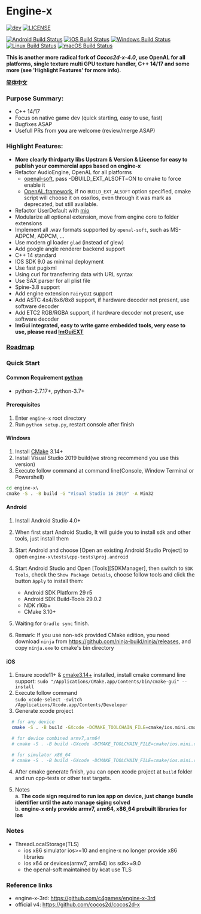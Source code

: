 # Engine-x
[![dev](https://img.shields.io/badge/v1.0.0-alpha19-yellow.svg)](https://github.com/c4games/engine-x/releases)
[![LICENSE](https://img.shields.io/badge/license-MIT-blue.svg)](https://github.com/c4games/engine-x/blob/master/LICENSE)
  
[![Android Build Status](https://github.com/c4games/engine-x/workflows/android/badge.svg)](https://github.com/c4games/engine-x/actions?query=workflow%3Aandroid)
[![iOS Build Status](https://github.com/c4games/engine-x/workflows/ios/badge.svg)](https://github.com/c4games/engine-x/actions?query=workflow%3Aios)
[![Windows Build Status](https://github.com/c4games/engine-x/workflows/win32/badge.svg)](https://github.com/c4games/engine-x/actions?query=workflow%3Awin32)
[![Linux Build Status](https://github.com/c4games/engine-x/workflows/linux/badge.svg)](https://github.com/c4games/engine-x/actions?query=workflow%3Alinux)
[![macOS Build Status](https://github.com/c4games/engine-x/workflows/osx/badge.svg)](https://github.com/c4games/engine-x/actions?query=workflow%3Aosx)  

**This is another more radical fork of *Cocos2d-x-4.0*, use OpenAL for all platforms, single texture multi GPU texture handler, C++ 14/17 and some more (see 'Highlight Features' for more info).**  
  
**[简体中文](README_CN.md)**
  
### Purpose Summary:
* C++ 14/17
* Focus on native game dev (quick starting, easy to use, fast)
* Bugfixes ASAP
* Usefull PRs from **you** are welcome (review/merge ASAP)
  
### Highlight Features:
* **More clearly thirdparty libs Upstram & Version & License for easy to publish your commercial apps based on engine-x**
* Refactor AudioEngine, OpenAL for all platforms
  * [openal-soft](https://github.com/kcat/openal-soft), pass -DBUILD_EXT_ALSOFT=ON to cmake to force enable it
  * [OpenAL.framework](https://opensource.apple.com/tarballs/OpenAL), if no ```BUILD_EXT_ALSOFT``` option specified, cmake script will choose it on osx/ios, even through it was mark as deprecated, but still available.
* Refactor UserDefault with [mio](https://github.com/mandreyel/mio)
* Modularize all optional extension, move from engine core to folder extensions
* Implement all .wav formats supported by ```openal-soft```, such as MS-ADPCM, ADPCM, ...
* Use modern gl loader ```glad``` (instead of glew)
* Add google angle renderer backend support
* C++ 14 standard
* IOS SDK 9.0 as minimal deployment
* Use fast pugixml
* Using curl for transferring data with URL syntax
* Use SAX parser for all plist file
* Spine-3.8 support
* Add engine extension ```FairyGUI``` support
* Add ASTC 4x4/6x6/8x8 support, if hardware decoder not present, use software decoder
* Add ETC2 RGB/RGBA support, if hardware decoder not present, use software decoder
* **ImGui integrated, easy to write game embedded tools, very ease to use, please read [ImGuiEXT](extensions/ImGuiEXT/README.md)**

### [Roadmap](https://github.com/c4games/engine-x/issues/1)



### Quick Start
#### Common Requirement [python](https://www.python.org/downloads/)
  * python-2.7.17+, python-3.7+ 

#### Prerequisites
  1. Enter ```engine-x``` root directory
  2. Run ```python setup.py```, restart console after finish

#### Windows
  1. Install [CMake](https://cmake.org/) 3.14+  
  2. Install Visual Studio 2019 build(we strong recommend you use this version)  
  3. Execute follow command at command line(Console, Window Terminal or Powershell)
  ```bat
  cd engine-x\
  cmake -S . -B build -G "Visual Studio 16 2019" -A Win32
  ```
  

#### Android
  1. Install Android Studio 4.0+
  2. When first start Android Studio, It will guide you to install sdk and other tools, just install them
  3. Start Android and choose [Open an existing Android Studio Project] to open ```engine-x\tests\cpp-tests\proj.android```
  4. Start Android Studio and Open [Tools][SDKManager], then switch to ```SDK Tools```, check the ```Show Package Details```, choose follow tools and click the button ```Apply``` to install them:  
     * Android SDK Platform 29 r5  
     * Android SDK Build-Tools 29.0.2  
     * NDK r16b+  
     * CMake 3.10+  
    
  5. Waiting for ```Gradle sync``` finish.
  
  6. Remark: If you use non-sdk provided CMake edition, you need download ```ninja``` from https://github.com/ninja-build/ninja/releases, and copy ```ninja.exe``` to cmake's bin directory

#### iOS
  1. Ensure xcode11+ & [cmake3.14+](https://github.com/Kitware/CMake/releases) installed, install cmake command line support: ```sudo "/Applications/CMake.app/Contents/bin/cmake-gui" --install```
  2. Execute follow command   
  ```sudo xcode-select -switch /Applications/Xcode.app/Contents/Developer```  
  3. Generate xcode project
  ```sh
    # for any device
    cmake -S . -B build -GXcode -DCMAKE_TOOLCHAIN_FILE=cmake/ios.mini.cmake

    # for device combined armv7,arm64
    # cmake -S . -B build -GXcode -DCMAKE_TOOLCHAIN_FILE=cmake/ios.mini.cmake "-DCMAKE_OSX_ARCHITECTURES=armv7;arm64"

    # for simulator x86_64
    # cmake -S . -B build -GXcode -DCMAKE_TOOLCHAIN_FILE=cmake/ios.mini.cmake -DCMAKE_OSX_SYSROOT=iphonesimulator -DCMAKE_OSX_ARCHITECTURES=x86_64
  ```
  4. After cmake generate finish, you can open xcode project at ```build``` folder and run cpp-tests or other test targets.  

  5. Notes  
    a. **The code sign required to run ios app on device, just change bundle identifier until the auto manage siging solved**  
    b. **engine-x only provide armv7, arm64, x86_64 prebuilt libraries for ios**

### Notes
  * ThreadLocalStorage(TLS) 
    - ios x86 simulator ios>=10 and engine-x no longer provide x86 libraries
    - ios x64 or devices(armv7, arm64) ios sdk>=9.0
    - the openal-soft maintained by kcat use TLS

### Reference links
  * engine-x-3rd: https://github.com/c4games/engine-x-3rd
  * official v4: https://github.com/cocos2d/cocos2d-x
